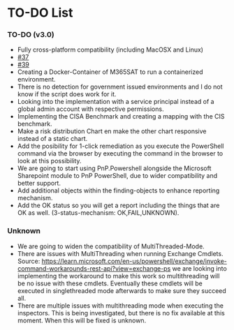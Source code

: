 # TO-DO List

### TO-DO (v3.0)

- Fully cross-platform compatibility (including MacOSX and Linux)
- [#37](https://github.com/asterictnl-lvdw/M365SAT/issues/37)
- [#39](https://github.com/asterictnl-lvdw/M365SAT/issues/39)
- Creating a Docker-Container of M365SAT to run a containerized environment.
- There is no detection for government issued environments and I do not know if the script does work for it.
- Looking into the implementation with a service principal instead of a global admin account with respective permissions.
- Implementing the CISA Benchmark and creating a mapping with the CIS benchmark.
- Make a risk distribution Chart en make the other chart responsive instead of a static chart.
- Add the posibility for 1-click remediation as you execute the PowerShell command via the browser by executing the command in the browser to look at this possibility.
- We are going to start using PnP.Powershell alongside the Microsoft Sharepoint module to PnP PowerShell, due to wider compatibility and better support.
- Add additional objects within the finding-objects to enhance reporting mechanism.
- Add the OK status so you will get a report including the things that are OK as well. (3-status-mechanism: OK,FAIL,UNKNOWN).

### Unknown

- We are going to widen the compatibility of MultiThreaded-Mode.
- There are issues with MultiThreading when running Exchange Cmdlets. Source: https://learn.microsoft.com/en-us/powershell/exchange/invoke-command-workarounds-rest-api?view=exchange-ps we are looking into implementing the workaround to make this work so multithreading will be no issue with these cmdlets. Eventually these cmdlets will be executed in singlethreaded mode afterwards to make sure they succeed all.
- There are multiple issues with multithreading mode when executing the inspectors. This is being investigated, but there is no fix available at this moment. When this will be fixed is unknown.